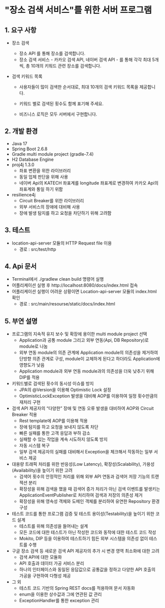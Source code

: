 # "장소 검색 서비스"를 위한 서버 프로그램

## 1. 요구 사항

- 장소 검색

  - 장소 API 를 통해 장소를 검색합니다.
  - 장소 검색 서비스 - 카카오 검색 API, 네이버 검색 API - 를 통해 각각 최대 5개씩, 총 10개의 키워드 관련 장소를 검색합니다.

- 검색 키워드 목록

  - 사용자들이 많이 검색한 순서대로, 최대 10개의 검색 키워드 목록을 제공합니다.

  - 키워드 별로 검색된 횟수도 함께 표기해 주세요.

  - 비즈니스 로직은 모두 서버에서 구현합니다.



## 2. 개발 환경

- Java 17
- Spring Boot 2.6.8
- Gradle multi module project (gradle-7.4)
- H2 Database Engine
- proj4j 1.3.0
  - 좌표 변환을 위한 라이브러리
  - 동일 업체 판단을 위해 사용
  - 네이버 Api의 KATECH 좌표계를 longitude 좌표계로 변경하여 카카오 Api의 좌표계와 통일 하기 위함
- resilience4j
  - Circuit Breaker를 위한 라이브러리
  - 외부 서비스의 장애에 대비해 사용
  - 장애 발생 탐지를 하고 요청을 차단하기 위해 고려함

## 3. 테스트

- location-api-server 모듈의 HTTP Request file 이용
  - 경로 : src/test/http



## 4. Api 문서

- Terminal에서 ./gradlew clean build 명령어 실행
- 어플리케이션 실행 후 http://localhost:8080/docs/index.html 접속
- 어플리케이션 실행이 어려운 상황이면 Location-api-server 모듈의 index.html 확인
  - 경로 : src/main/resourse/static/docs/index.html



## 5. 부연 설명

- 프로그램의 지속적 유지 보수 및 확장에 용이한 multi module project 선택
  - Application과 공통 module 그리고 외부 연동(Api, DB Repository)로 module로 나눔
  - 외부 연동 module의 의존 관계에 Application module의 의존성을 제거하여 단방향 의존 관계로 구성, module이 교체하게 된다고 하더라도 Application에 영향도가 낮음
  - Application module과 외부 연동 module과의 의존성을 더욱 낮추기 위해 DIP를 적용
- 키워드별로 검색된 횟수의 동시성 이슈를 방지
  - JPA의 @Version을 이용해 Optimistic Lock 설정
  - OptimisticLockException 발생을 대비해 AOP를 이용하여 일정 횟수만큼의 재처리 구현
- 검색 API 제공자의 “다양한” 장애 및 연동 오류 발생을 대비하여 AOP와 Circuit Breaker 적용
  - Rest template에 AOP를 이용해 적용
  - 장애 탐지를 하고 요청을 보내지 않도록 차단
  - 빠른 실패를 통한 고객 응답과 부하 감소
  - 실패할 수 있는 작업을 계속 시도하지 않도록 방지
  - 자동 시스템 복구
  - 일부 검색 제공자의 실패를 대비해서 Exception을 체크해서 작동하는 일부 서비스 제공
- 대용량 트래픽 처리를 위한 반응성(Low Latency), 확장성(Scalability), 가용성(Availability)을 높이기 위한 고려
  - 검색어 횟수의 안정적인 처리를 위해 외부 API 연동과 검색어 저장 기능의 트랜젝션 분리
  - 확장성을 위해 검색을 했을 때 검색어 증가 처리가 아닌 검색 이벤트를 발생키는 ApplicationEventPublisher로 처리하여 검색과 저장의 의존성 제거
  - 확장성을 위해 영속성 객체와 도메인 객체를 분리하여 유연한 Repository 환경 구성
- 테스트 코드를 통한 프로그램 검증 및 테스트 용이성(Testability)을 높이기 위한 코드 설계
  - 테스트를 위해 의존성을 들어내는 설계
  - 모든 코드에 대한 테스트가 아닌 작성한 코드와 동작에 대한 테스트 코드 작성
  - Mokito, DIP 등을 이용하여 테스트하기 힘든 외부 시스템을 의존성 없이 테스트를 수행
- 구글 장소 검색 등 새로운 검색 API 제공자의 추가 시 변경 영역 최소화에 대한 고려
  - 검색 API에 대한 모듈화
  - API 호출과 데이터 가공 서비스 분리
  - 하나의 인터페이스와 동일된 응답값으로 공통값을 정하고 다양한 API 호출의 가공을 구현하여 다형성 제공
- 그 외
  - 테스트 코드 기반의 Spring REST docs를 적용하여 문서 자동화
  - enum을 이용한 상수값과 그에 연관된 값 관리
  - ExceptionHandler를 통한 exception 관리
